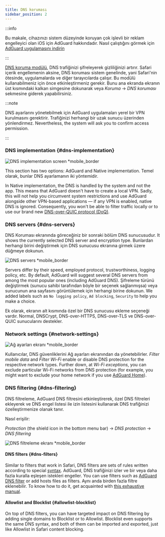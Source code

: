 ```yaml
---
title: DNS koruması
sidebar_position: 2
---
```


:::info

Bu makale, cihazınızı sistem düzeyinde koruyan çok işlevli bir reklam engelleyici olan iOS için AdGuard hakkındadır. Nasıl çalıştığını görmek için [AdGuard uygulamasını indirin](https://agrd.io/download-kb-adblock)

:::

[DNS koruma modülü](https://adguard-dns.io/kb/general/dns-filtering/), DNS trafiğinizi şifreleyerek gizliliğinizi artırır. Safari içerik engellemenin aksine, DNS koruması sistem genelinde, yani Safari'nin ötesinde, uygulamalarda ve diğer tarayıcılarda çalışır. Bu modülü kullanabilmeniz için önce etkinleştirmeniz gerekir. Bunu ana ekranda ekranın üst kısmındaki kalkan simgesine dokunarak veya _Koruma_ → _DNS koruması_ sekmesine giderek yapabilirsiniz.

:::note

DNS ayarlarını yönetebilmek için AdGuard uygulamaları yerel bir VPN kurulmasını gerektirir. Trafiğinizi herhangi bir uzak sunucu üzerinden yönlendirmez. Nevertheless, the system will ask you to confirm access permission.

:::

### DNS implementation {#dns-implementation}

![DNS implementation screen \*mobile\_border](https://cdn.adtidy.org/public/Adguard/kb/iOS/features/implementation_en.jpeg)

This section has two options: AdGuard and Native implementation. Temel olarak, bunlar DNS ayarlamanın iki yöntemidir.

In Native implementation, the DNS is handled by the system and not the app. This means that AdGuard doesn't have to create a local VPN. Sadly, this will not help you circumvent system restrictions and use AdGuard alongside other VPN-based applications — if any VPN is enabled, native DNS is ignored. Consequently, you won't be able to filter traffic locally or to use our brand new [DNS-over-QUIC protocol (DoQ)](https://adguard.com/en/blog/dns-over-quic.html).

### DNS servers {#dns-servers}

DNS Koruması ekranında göreceğiniz bir sonraki bölüm DNS sunucusudur. It shows the currently selected DNS server and encryption type. Bunlardan herhangi birini değiştirmek için DNS sunucusu ekranına girmek üzere düğmeye dokunun.

![DNS servers \*mobile\_border](https://cdn.adtidy.org/public/Adguard/kb/iOS/features/dns_server_en.jpeg)

Servers differ by their speed, employed protocol, trustworthiness, logging policy, etc. By default, AdGuard will suggest several DNS servers from among the most popular ones (including AdGuard DNS). Şifreleme türünü değiştirmek (sunucu sahibi tarafından böyle bir seçenek sağlanmışsa) veya sunucunun ana sayfasını görüntülemek için herhangi birine dokunun. We added labels such as `No logging policy`, `Ad blocking`, `Security` to help you make a choice.

Ek olarak, ekranın alt kısmında özel bir DNS sunucusu ekleme seçeneği vardır. Normal, DNSCrypt, DNS-over-HTTPS, DNS-over-TLS ve DNS-over-QUIC sunucularını destekler.

### Network settings {#network-settings}

![Ağ ayarları ekranı \*mobile\_border](https://cdn.adtidy.org/public/Adguard/kb/iOS/features/network_settings_en.jpeg)

Kullanıcılar, DNS güvenliklerini Ağ ayarları ekranından da yönetebilirler. _Filter mobile data_ and _Filter Wi-Fi_ enable or disable DNS protection for the respective network types. Further down, at _Wi-Fi exceptions_, you can exclude particular Wi-Fi networks from DNS protection (for example, you might want to exclude your home network if you use [AdGuard Home](https://adguard.com/adguard-home/overview.html)).

### DNS filtering {#dns-filtering}

DNS filtreleme, AdGuard DNS filtresini etkinleştirerek, özel DNS filtreleri ekleyerek ve DNS engel listesi ile izin listesini kullanarak DNS trafiğinizi özelleştirmenize olanak tanır.

Nasıl erişilir:

_Protection_ (the shield icon in the bottom menu bar) → _DNS protection_ → _DNS filtering_

![DNS filtreleme ekranı \*mobile\_border](https://cdn.adtidy.org/public/Adguard/kb/iOS/features/dns_filtering_en.jpeg)

#### DNS filters {#dns-filters}

Similar to filters that work in Safari, DNS filters are sets of rules written according to special [syntax](https://adguard-dns.io/kb/general/dns-filtering-syntax/). AdGuard, DNS trafiğinizi izler ve bir veya daha fazla kuralla eşleşen istekleri engeller. You can use filters such as [AdGuard DNS filter](https://github.com/AdguardTeam/AdguardSDNSFilter) or add hosts files as filters. Aynı anda birden fazla filtre eklenebilir. To know how to do it, get acquainted with [this exhaustive manual](adguard-for-ios/solving-problems/system-wide-filtering).

#### Allowlist and Blocklist {#allowlist-blocklist}

On top of DNS filters, you can have targeted impact on DNS filtering by adding single domains to Blocklist or to Allowlist. Blocklist even supports the same DNS syntax, and both of them can be imported and exported, just like Allowlist in Safari content blocking.
